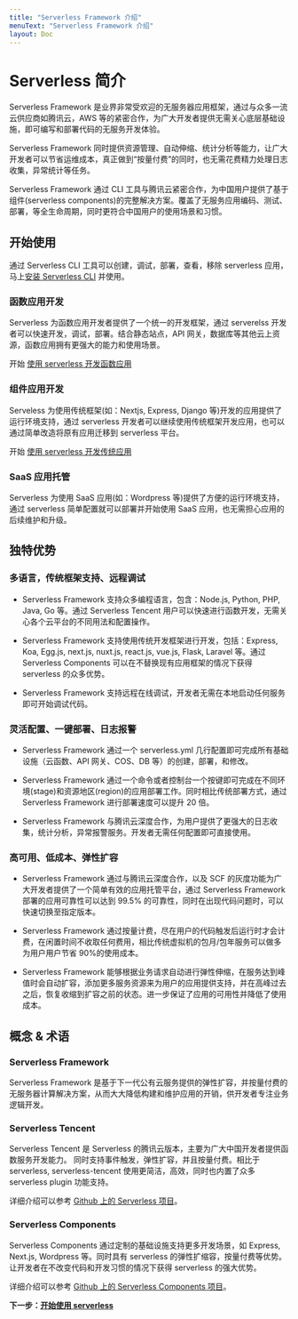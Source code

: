 ```yaml
---
title: "Serverless Framework 介绍"
menuText: "Serverless Framework 介绍"
layout: Doc
---
```


# Serverless 简介

Serverless Framework 是业界非常受欢迎的无服务器应用框架，通过与众多一流云供应商如腾讯云，AWS 等的紧密合作，为广大开发者提供无需关心底层基础设施，即可编写和部署代码的无服务开发体验。

Serverless Framework 同时提供资源管理、自动伸缩、统计分析等能力，让广大开发者可以节省运维成本，真正做到“按量付费”的同时，也无需花费精力处理日志收集，异常统计等任务。

Serverless Framework 通过 CLI 工具与腾讯云紧密合作，为中国用户提供了基于组件(serverless components)的完整解决方案。覆盖了无服务应用编码、测试、部署，等全生命周期，同时更符合中国用户的使用场景和习惯。

## 开始使用

通过 Serverless CLI 工具可以创建，调试，部署，查看，移除 serverless 应用，马上[安装 Serverless CLI](./quickstart/installation.md) 并使用。

### 函数应用开发

Serverless 为函数应用开发者提供了一个统一的开发框架，通过 serverelss 开发者可以快速开发，调试，部署。结合静态站点，API 网关，数据库等其他云上资源，函数应用拥有更强大的能力和使用场景。

开始 [使用 serverless 开发函数应用](./quickstart/function-dev.md)

### 组件应用开发

Serveless 为使用传统框架(如：Nextjs, Express, Django 等)开发的应用提供了运行环境支持，通过 serverless 开发者可以继续使用传统框架开发应用，也可以通过简单改造将原有应用迁移到 serverless 平台。

开始 [使用 serverless 开发传统应用](./quickstart/components-dev.md)

### SaaS 应用托管

Serverless 为使用 SaaS 应用(如：Wordpress 等)提供了方便的运行环境支持，通过 serverless 简单配置就可以部署并开始使用 SaaS 应用，也无需担心应用的后续维护和升级。

## 独特优势

### 多语言，传统框架支持、远程调试

- Serverless Framework 支持众多编程语言，包含：Node.js, Python, PHP, Java, Go 等。通过 Serverless Tencent 用户可以快速进行函数开发，无需关心各个云平台的不同用法和配置操作。

- Serverless Framework 支持使用传统开发框架进行开发，包括：Express, Koa, Egg.js, next.js, nuxt.js, react.js, vue.js, Flask, Laravel 等。通过 Serverless Components 可以在不替换现有应用框架的情况下获得 serverless 的众多优势。

- Serverless Framework 支持远程在线调试，开发者无需在本地启动任何服务即可开始调试代码。

### 灵活配置、一键部署、日志报警

- Serverless Framework 通过一个 serverless.yml 几行配置即可完成所有基础设施（云函数、API 网关、COS、DB 等）的创建，部署，和修改。

- Serverless Framework 通过一个命令或者控制台一个按键即可完成在不同环境(stage)和资源地区(region)的应用部署工作。同时相比传统部署方式，通过 Serverless Framework 进行部署速度可以提升 20 倍。

- Serverless Framework 与腾讯云深度合作，为用户提供了更强大的日志收集，统计分析，异常报警服务。开发者无需任何配置即可直接使用。

### 高可用、低成本、弹性扩容

- Serverless Framework 通过与腾讯云深度合作，以及 SCF 的灰度功能为广大开发者提供了一个简单有效的应用托管平台，通过 Serverless Framework 部署的应用可靠性可以达到 99.5% 的可靠性，同时在出现代码问题时，可以快速切换至指定版本。

- Serverless Framework 通过按量计费，尽在用户的代码触发后运行时才会计费，在闲置时间不收取任何费用，相比传统虚拟机的包月/包年服务可以做多为用户用户节省 90%的使用成本。

- Serverless Framework 能够根据业务请求自动进行弹性伸缩，在服务达到峰值时会自动扩容，添加更多服务资源来为用户的应用提供支持，并在高峰过去之后，恢复收缩到扩容之前的状态。进一步保证了应用的可用性并降低了使用成本。

## 概念 & 术语

### Serverless Framework

Serverless Framework 是基于下一代公有云服务提供的弹性扩容，并按量付费的无服务器计算解决方案，从而大大降低构建和维护应用的开销，供开发者专注业务逻辑开发。

### Serverless Tencent

Serverless Tencent 是 Serverless 的腾讯云版本，主要为广大中国开发者提供函数服务开发能力。 同时支持事件触发，弹性扩容，并且按量付费。相比于 serverless, serverless-tencent 使用更简洁，高效，同时也内置了众多 serverless plugin 功能支持。

详细介绍可以参考 [Github 上的 Serverless 项目](https://github.com/serverless/serverless/blob/master/README_CN.md)。

### Serverless Components

Serverless Components 通过定制的基础设施支持更多开发场景，如 Express, Next.js, Wordpress 等。同时具有 serverless 的弹性扩缩容，按量付费等优势。让开发者在不改变代码和开发习惯的情况下获得 serverless 的强大优势。

详细介绍可以参考 [Github 上的 Serverless Components 项目](https://github.com/serverless/components/blob/master/README.cn.md)。

**下一步：[开始使用 serverless](./quickstart/installation)**
